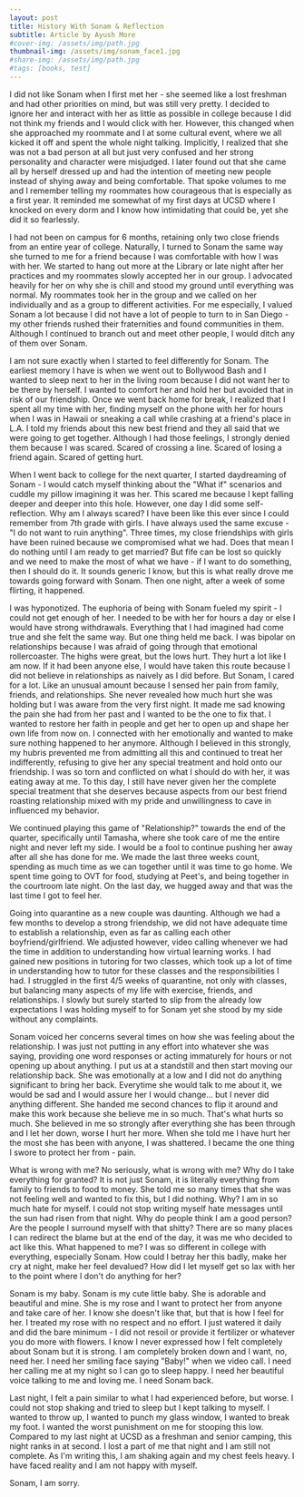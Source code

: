 ```yaml
---
layout: post
title: History With Sonam & Reflection
subtitle: Article by Ayush More
#cover-img: /assets/img/path.jpg
thumbnail-img: /assets/img/sonam_face1.jpg
#share-img: /assets/img/path.jpg
#tags: [books, test]
---
```


I did not like Sonam when I first met her - she seemed like a lost freshman and had other priorities on mind, but was still very pretty. I decided to ignore her and interact with her as little as possible in college because I did not think my friends and I would click with her. However, this changed when she approached my roommate and I at some cultural event, where we all kicked it off and spent the whole night talking. Implicitly, I realized that she was not a bad person at all but just very confused and her strong personality and character were misjudged. I later found out that she came all by herself dressed up and had the intention of meeting new people instead of shying away and being comfortable. That spoke volumes to me and I remember telling my roommates how courageous that is especially as a first year. It reminded me somewhat of my first days at UCSD where I knocked on every dorm and I know how intimidating that could be, yet she did it so fearlessly. 

I had not been on campus for 6 months, retaining only two close friends from an entire year of college. Naturally, I turned to Sonam the same way she turned to me for a friend because I was comfortable with how I was with her. We started to hang out more at the Library or late night after her practices and my roommates slowly accepted her in our group. I advocated heavily for her on why she is chill and stood my ground until everything was normal. My roommates took her in the group and we called on her individually and as a group to different activities. For me especially, I valued Sonam a lot because I did not have a lot of people to turn to in San Diego - my other friends rushed their fraternities and found communities in them. Although I continued to branch out and meet other people, I would ditch any of them over Sonam.

I am not sure exactly when I started to feel differently for Sonam. The earliest memory I have is when we went out to Bollywood Bash and I wanted to sleep next to her in the living room because I did not want her to be there by herself. I wanted to comfort her and hold her but avoided that in risk of our friendship. Once we went back home for break, I realized that I spent all my time with her, finding myself on the phone with her for hours when I was in Hawaii or sneaking a call while crashing at a friend's place in L.A. I told my friends about this new best friend and they all said that we were going to get together. Although I had those feelings, I strongly denied them because I was scared. Scared of crossing a line. Scared of losing a friend again. Scared of getting hurt. 

When I went back to college for the next quarter, I started daydreaming of Sonam - I would catch myself thinking about the "What if" scenarios and cuddle my pillow imagining it was her. This scared me because I kept falling deeper and deeper into this hole. However, one day I did some self-reflection. Why am I always scared? I have been like this ever since I could remember from 7th grade with girls. I have always used the same excuse -  "I do not want to ruin anything". Three times, my close friendships with girls have been ruined because we compromised what we had. Does that mean I do nothing until I am ready to get married? But fife can be lost so quickly and we need to make the most of what we have - if I want to do something, then I should do it. It sounds generic I know, but this is what really drove me towards going forward with Sonam. Then one night, after a week of some flirting, it happened. 

I was hyponotized. The euphoria of being with Sonam fueled my spirit - I could not get enough of her. I needed to be with her for hours a day or else I would have strong withdrawals. Everything that I had imagined had come true and she felt the same way. But one thing held me back. I was bipolar on relationships because I was afraid of going through that emotional rollercoaster. The highs were great, but the lows hurt. They hurt a lot like I am now. If it had been anyone else, I would have taken this route because I did not believe in relationships as naively as I did before. But Sonam, I cared for a lot. Like an unusual amount because I sensed her pain from family, friends, and relationships. She never revealed how much hurt she was holding but I was aware from the very first night. It made me sad knowing the pain she had from her past and I wanted to be the one to fix that. I wanted to restore her faith in people and get her to open up and shape her own life from now on. I connected with her emotionally and wanted to make sure nothing happened to her anymore. Although I believed in this strongly, my hubris prevented me from admitting all this and continued to treat her indifferently, refusing to give her any special treatment and hold onto our friendship. I was so torn and conflicted on what I should do with her, it was eating away at me. To this day, I still have never given her the complete special treatment that she deserves because aspects from our best friend roasting relationship mixed with my pride and unwillingness to cave in influenced my behavior. 

We continued playing this game of "Relationship?" towards the end of the quarter, specifically until Tamasha, where she took care of me the entire night and never left my side. I would be a fool to continue pushing her away after all she has done for me. We made the last three weeks count, spending as much time as we can together until it was time to go home. We spent time going to OVT for food, studying at Peet's, and being together in the courtroom late night. On the last day, we hugged away and that was the last time I got to feel her. 

Going into quarantine as a new couple was daunting. Although we had a few months to develop a strong friendship, we did not have adequate time to establish a relationship, even as far as calling each other boyfriend/girlfriend. We adjusted however, video calling whenever we had the time in addition to understanding how virtual learning works. I had gained new positions in tutoring for two classes, which took up a lot of time in understanding how to tutor for these classes and the responsibilities I had. I struggled in the first 4/5 weeks of quarantine, not only with classes, but balancing many aspects of my life with exercise, friends, and relationships. I slowly but surely started to slip from the already low expectations I was holding myself to for Sonam yet she stood by my side without any complaints.

Sonam voiced her concerns several times on how she was feeling about the relationship. I was just not putting in any effort into whatever she was saying, providing one word responses or acting immaturely for hours or not opening up about anything. I put us at a standstill and then start moving our relationship back. She was emotionally at a low and I did not do anything significant to bring her back. Everytime she would talk to me about it, we would be sad and I would assure her I would change... but I never did anything different. She handed me second chances to flip it around and make this work because she believe me in so much. That's what hurts so much. She believed in me so strongly after everything she has been through and I let her down, worse I hurt her more. When she told me I have hurt her the most she has been with anyone, I was shattered. I became the one thing I swore to protect her from - pain. 

What is wrong with me? No seriously, what is wrong with me? Why do I take everything for granted? It is not just Sonam, it is literally everything from family to friends to food to money. She told me so many times that she was not feeling well and wanted to fix this, but I did nothing. Why? I am in so much hate for myself. I could not stop writing myself hate messages until the sun had risen from that night. Why do people think I am a good person? Are the people I surround myself with that shitty? There are so many places I can redirect the blame but at the end of the day, it was me who decided to act like this. What happened to me? I was so different in college with everything, especially Sonam. How could I betray her this badly, make her cry at night, make her feel devalued? How did I let myself get so lax with her to the point where I don't do anything for her? 

Sonam is my baby. Sonam is my cute little baby. She is adorable and beautiful and mine. She is my rose and I want to protect her from anyone and take care of her. I know she doesn't like that, but that is how I feel for her. I treated my rose with no respect and no effort. I just watered it daily and did the bare minimum - I did not resoil or provide it fertilizer or whatever you do more with flowers. I know I never expressed how I felt completely about Sonam but it is strong. I am completely broken down and I want, no, need her. I need her smiling face saying "Baby!" when we video call. I need her calling me at my night so I can go to sleep happy. I need her beautiful voice talking to me and loving me. I need Sonam back.

Last night, I felt a pain similar to what I had experienced before, but worse. I could not stop shaking and tried to sleep but I kept talking to myself. I wanted to throw up, I wanted to punch my glass window, I wanted to break my foot. I wanted the worst punishment on me for stooping this low. Compared to my last night at UCSD as a freshman and senior camping, this night ranks in at second. I lost a part of me that night and I am still not complete. As I'm writing this, I am shaking again and my chest feels heavy. I have faced reality and I am not happy with myself.

Sonam, I am sorry.
